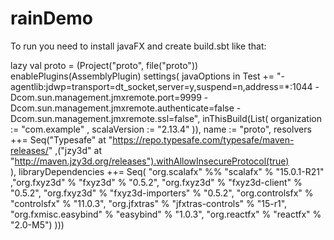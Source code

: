 # rainDemo
To run you need to install javaFX and create build.sbt like that:

lazy val proto = (Project("proto", file("proto"))
  enablePlugins(AssemblyPlugin)
  settings(
  javaOptions in Test += "-agentlib:jdwp=transport=dt_socket,server=y,suspend=n,address=*:1044 -Dcom.sun.management.jmxremote.port=9999 -Dcom.sun.management.jmxremote.authenticate=false -Dcom.sun.management.jmxremote.ssl=false",
  inThisBuild(List(
    organization    := "com.example"
    , scalaVersion    := "2.13.4"
  )),
  name := "proto",
  resolvers ++= Seq("Typesafe" at "https://repo.typesafe.com/typesafe/maven-releases/"
    ,("jzy3d" at "http://maven.jzy3d.org/releases").withAllowInsecureProtocol(true)    
  ),
  libraryDependencies ++= Seq(
    "org.scalafx" %% "scalafx" % "15.0.1-R21"
,"org.fxyz3d" % "fxyz3d" % "0.5.2",
"org.fxyz3d" % "fxyz3d-client" % "0.5.2",
"org.fxyz3d" % "fxyz3d-importers" % "0.5.2",
"org.controlsfx" % "controlsfx" % "11.0.3",
"org.jfxtras" % "jfxtras-controls" % "15-r1",
"org.fxmisc.easybind" % "easybind" % "1.0.3",
"org.reactfx" % "reactfx" % "2.0-M5")
)))
